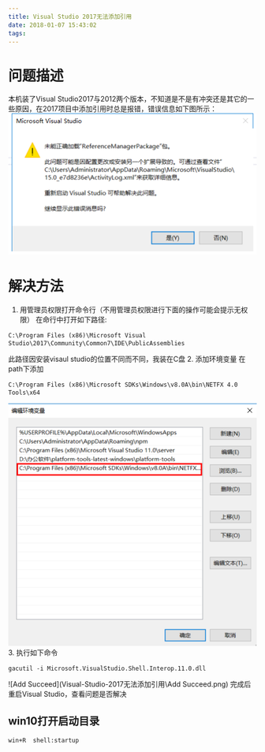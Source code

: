 ```yaml
---
title: Visual Studio 2017无法添加引用
date: 2018-01-07 15:43:02
tags:
---
```

# 问题描述
本机装了Visual Studio2017与2012两个版本，不知道是不是有冲突还是其它的一些原因，在2017项目中添加引用时总是报错，错误信息如下图所示：
![Error Image](Visual-Studio-2017无法添加引用\Error1.png)
# 解决方法
1. 用管理员权限打开命令行（不用管理员权限进行下面的操作可能会提示无权限）
在命行中打开如下路径:
```
C:\Program Files (x86)\Microsoft Visual Studio\2017\Community\Common7\IDE\PublicAssemblies
```
此路径因安装visaul studio的位置不同而不同，我装在C盘
2. 添加环境变量
在path下添加
```
C:\Program Files (x86)\Microsoft SDKs\Windows\v8.0A\bin\NETFX 4.0 Tools\x64
```
![EditPath](Visual-Studio-2017无法添加引用\EditPath.png)
3. 执行如下命令
```
gacutil -i Microsoft.VisualStudio.Shell.Interop.11.0.dll
```
![Add Succeed](Visual-Studio-2017无法添加引用\Add Succeed.png)
完成后重启Visual Studio，查看问题是否解决

## win10打开启动目录

```bash
win+R  shell:startup
```

